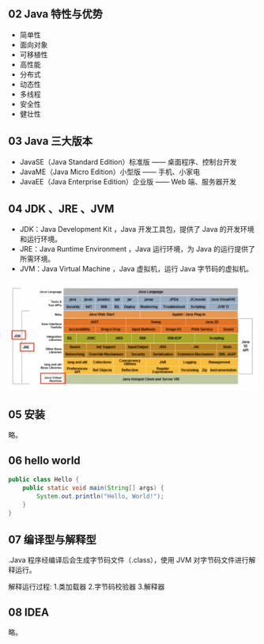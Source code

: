 ## 02 Java 特性与优势

- 简单性
- 面向对象
- 可移植性
- 高性能
- 分布式
- 动态性
- 多线程
- 安全性
- 健壮性

## 03 Java 三大版本

- JavaSE（Java Standard Edition）标准版 —— 桌面程序、控制台开发
- JavaME（Java Micro Edition）小型版 —— 手机、小家电
- JavaEE（Java Enterprise Edition）企业版 —— Web 端、服务器开发

## 04 JDK 、JRE 、JVM

- JDK：Java Development Kit ，Java 开发工具包，提供了 Java 的开发环境和运行环境。
- JRE：Java Runtime Environment ，Java 运行环境，为 Java 的运行提供了所需环境。
- JVM：Java Virtual Machine ，Java 虚拟机，运行 Java 字节码的虚拟机。

![alt text](imgs/intr-04-jdk.png)

## 05 安装

略。

## 06 hello world

```Java
public class Hello {
    public static void main(String[] args) {
        System.out.println("Hello, World!");
    }
}
```

## 07 编译型与解释型

.Java 程序经编译后会生成字节码文件（.class），使用 JVM 对字节码文件进行解释运行。

解释运行过程:
1.类加载器 
2.字节码校验器
3.解释器

## 08 IDEA

略。